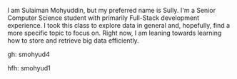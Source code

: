 I am Sulaiman Mohyuddin, but my preferred name is Sully. I'm a Senior Computer Science student with primarily Full-Stack development experience. I took this class to explore data in general and, hopefully, find a more specific topic to focus on. Right now, I am leaning towards learning how to store and retrieve big data efficiently.

gh: smohyud4

hfh: smohyud1
